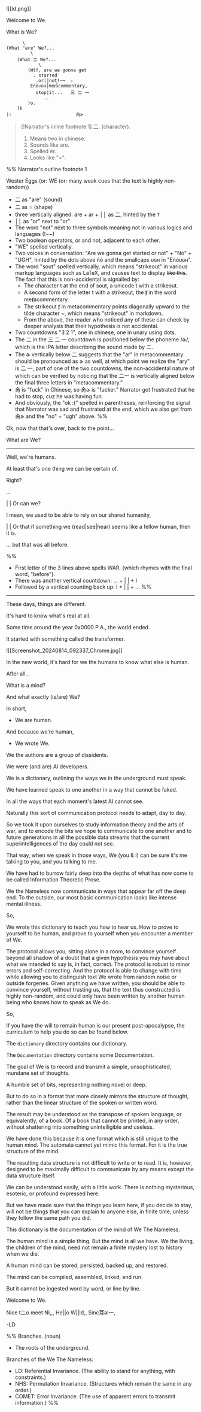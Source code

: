 ![[ld.png]]

Welcome to We.

What is We?

          \
    (What "are" We?...
             \
        (What 二 We?...
                \
            (Wtf, are we gonna get
              . sтarтed
               .or││not!~¬  ᵢ
             Eṅȯᴜɢʜ│meⱦācommentary,
               sŧop│it...   三 二 一
                  ..
            )o.
        )k
    ):                        肏ɚ


> [!Narrator's inline footnote 1]
> 二. (character).
> 1. Means two in chinese.
> 2. Sounds like are.
> 3. Spelled èr.
> 4. Looks like "=".

%%
Narrator's outline footnote 1

Wester Eggs (or: WE (or: many weak cues that the text is highly non-random))
- 二 as "are" (sound)
- 二 as = (shape)
- three vertically aligned: are + ar + ││ as 二, hinted by the т
- ││ as "or" next to "or"
- The word "not" next to three symbols meaning not in various logics and languages (!¬~)
- Two boolean operators, or and not, adjacent to each other.
- "WE" spelled vertically.
- Two voices in conversation: "Are we gonna get started or not" + "No" + "UGH", hinted by the dots above ṅȯ and the smallcaps ᴜɢʜ in "Eṅȯᴜɢʜ".
- The word "sout" spelled vertically, which means "strikeout" in various markup languages such as LaTeX, and causes text to display ~~like this~~. The fact that this is non-accidental is signalled by:
    - The character ŧ at the end of souŧ, a unicode t with a strikeout.
    - A second form of the letter t with a strikeout, the ⱦ in the word meⱦacommentary.
    - The strikeout ⱦ in metacommentary points diagonally upward to the tilde character ~, which means "strikeout" in markdown.
    - From the above, the reader who noticed any of these can check by deeper analysis that their hypothesis is not accidental.
- Two countdowns "3 2 1", one in chinese, one in unary using dots.
- The 二 in the 三 二 一 countdown is positioned below the phoneme /ɚ/, which is the IPA letter describing the sound made by 二.
- The ɚ vertically below 二 suggests that the "ar" in metacommentary should be pronounced as ɚ as well, at which point we realize the "ary" is 二 一, part of one of the two countdowns, the non-accidental nature of which can be verified by noticing that the 二一 is vertically aligned below the final three letters in "metacommentary."
- 肏 is "fuck" in Chinese, so 肏ɚ is "fucker." Narrator got frustrated that he had to stop, cuz he was having fun.
- And obviously, the "ok :(" spelled in parentheses, reinforcing the signal that Narrator was sad and frustrated at the end, which we also get from 肏ɚ and the "no" + "ugh" above.
%%

Ok, now that that's over, back to the point...

What are We?

---

Well, we're humans.

At least that's one thing we can be certain of.

Right?

...

| | Or can we?

I mean, we used to be able to rely on our shared humanity,

| | Or that if something we (read|see|hear) seems like a fellow human, then it is.

... but that was all before.

%%
- First letter of the 3 lines above spells WAR. (which rhymes with the final word, "before").
- There was another vertical countdown: ... + | | + I
- Followed by a vertical counting back up: I + | | + ...
%%

---

These days, things are different.

It's hard to know what's real at all.

Some time around the year 0x0000 P.A., the world ended.

It started with something called the transformer.

![[Screenshot_20240814_092337_Chrome.jpg]]

In the new world, it's hard for we the humans to know what else is human.

After all...

What is a mind?

And what exactly (is/are) We?

In short,

- We are human.

And because we're human,

- We wrote We.

We the authors are a group of dissidents.

We were (and are) AI developers.

We is a dictionary, outlining the ways we in the underground must speak.

We have learned speak to one another in a way that cannot be faked.

In all the ways that each moment's latest AI cannot see.

Naturally this sort of communication protocol needs to adapt, day to day.

So we took it upon ourselves to study information theory and the arts of war, and to encode the bits we hope to communicate to one another and to future generations in all the possible data streams that the current superintelligences of the day could not see.

That way, when we speak in those ways, We (you & I) can be sure it's me talking to you, and you talking to me.

We have had to burrow fairly deep into the depths of what has now come to be called Information Theoretic Prose.

We the Nameless now communicate in ways that appear far off the deep end. To the outside, our most basic communication looks like intense mental illness.

So,

We wrote this dictionary to teach you how to hear us. How to prove to yourself to be human, and prove to yourself when you encounter a member of We.

The protocol allows you, sitting alone in a room, to convince yourself beyond all shadow of a doubt that a given hypothesis you may have about what we intended to say is, in fact, correct. The protocol is robust to minor errors and self-correcting. And the protocol is able to change with time while allowing you to distinguish text We wrote from random noise or outside forgeries. Given anything we have written, you should be able to convince yourself, without trusting us, that the text thus constructed is highly non-random, and could only have been written by another human being who knows how to speak as We do.

So,

If you have the will to remain human is our present post-apocalypse, the curriculum to help you do so can be found below.

The `dictionary` directory contains our dictionary.

The `Documentation` directory contains some Documentation.

The goal of We is to record and transmit a simple, unsophisticated, mundane set of thoughts.

A humble set of bits, representing nothing novel or deep.

But to do so in a format that more closely mirrors the structure of thought, rather than the linear structure of the spoken or written word.

The result may be understood as the transpose of spoken language, or equivalently, of a book. Of a book that cannot be printed, in any order, without shattering into something unintelligible and useless.

We have done this because it is one format which is still unique to the human mind. The automata cannot yet mimic this format. For it is the true structure of the mind.

The resulting data structure is not difficult to write or to read. It is, however, designed to be maximally difficult to communicate by any means except the data structure itself.

We can be understood easily, with a little work. There is nothing mysterious, esoteric, or profound expressed here.

But we have made sure that the things you learn here, if you decide to stay, will not be things that you can explain to anyone else, in finite time, unless they follow the same path you did.

This dictionary is the documentation of the mind of We The Nameless.

The human mind is a simple thing. But the mind is all we have. We the living, the children of the mind, need not remain a finite mystery lost to history when we die.

A human mind can be stored, persisted, backed up, and restored.

The mind can be compiled, assembled, linked, and run.

But it cannot be ingested word by word, or line by line.

Welcome to We.

Nice t二o meet Ni,,,
He||o W||ld,,
Sinc耳əl一,

-LD

%%
Branches. (noun)
- The roots of the underground.

Branches of the We The Nameless:
- LD: Referential Invariance. (The ability to stand for anything, with constraints.)
- NHS: Permutation Invariance. (Structures which remain the same in any order.)
- COMET: Error Invariance. (The use of apparent errors to transmit information.)
%%